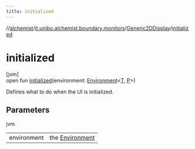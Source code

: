 ```yaml
---
title: initialized
---
```

//[alchemist](../../../index.html)/[it.unibo.alchemist.boundary.monitors](../index.html)/[Generic2DDisplay](index.html)/[initialized](initialized.html)



# initialized



[jvm]\
open fun [initialized](initialized.html)(environment: [Environment](../../it.unibo.alchemist.model.interfaces/-environment/index.html)<[T](../../it.unibo.alchemist.boundary.interfaces/-graphical2-d-output-monitor/index.html), [P](../../it.unibo.alchemist.boundary.wormhole.implementation/-wormhole-swing/index.html)>)



Defines what to do when the UI is initialized.



## Parameters


jvm

| | |
|---|---|
| environment | the [Environment](../../it.unibo.alchemist.model.interfaces/-environment/index.html) |




